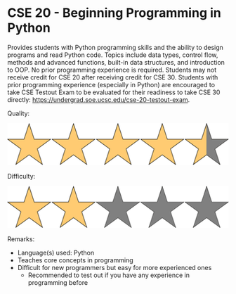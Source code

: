 # CSE 20 - Beginning Programming in Python

Provides students with Python programming skills and the ability to design programs and read Python code. Topics include data types, control flow, methods and advanced functions, built-in data structures, and introduction to OOP. No prior programming experience is required. Students may not receive credit for CSE 20 after receiving credit for CSE 30. Students with prior programming experience (especially in Python) are encouraged to take CSE Testout Exam to be evaluated for their readiness to take CSE 30 directly: https://undergrad.soe.ucsc.edu/cse-20-testout-exam.

Quality: 

![](../Media/4_5star.png)

Difficulty: 

![](../Media/2star.png)

Remarks:

- Language(s) used: Python
- Teaches core concepts in programming
- Difficult for new programmers but easy for more experienced ones
  - Recommended to test out if you have any experience in programming before